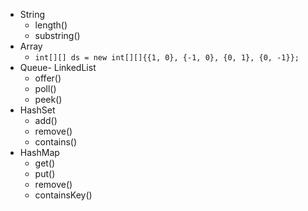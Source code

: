 - String
  - length()
  - substring()
- Array
  - ```int[][] ds = new int[][]{{1, 0}, {-1, 0}, {0, 1}, {0, -1}};```
- Queue- LinkedList
  - offer()
  - poll()
  - peek()  
- HashSet
  - add()
  - remove()
  - contains()  
- HashMap
  - get()
  - put()
  - remove()
  - containsKey()